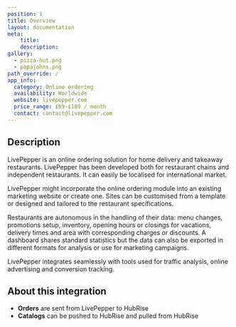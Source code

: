 ```yaml
---
position: 1
title: Overview
layout: documentation
meta:
    title:
    description:
gallery:
  - pizza-hut.png
  - papajohns.png
path_override: /
app_info:
  category: Online ordering
  availability: Worldwide
  website: livepepper.com
  price_range: £69-£109 / month
  contact: contact@livepepper.com
---
```


## Description

LivePepper is an online ordering solution for home delivery and takeaway restaurants. LivePepper has been developed both for restaurant chains and independent restaurants. It can easily be localised for international market.

LivePepper might incorporate the online ordering module into an existing marketing website or create one. Sites can be customised from a template or designed and tailored to the restaurant specifications.

Restaurants are autonomous in the handling of their data: menu changes, promotions setup, inventory, opening hours or closings for vacations, delivery times and area with corresponding charges or discounts. A dashboard shares standard statistics but the data can also be exported in different formats for analysis or use for marketing campaigns.

LivePepper integrates seamlessly with tools used for traffic analysis, online advertising and conversion tracking.

## About this integration

- **Orders** are sent from LivePepper to HubRise
- **Catalogs** can be pushed to HubRise and pulled from HubRise
